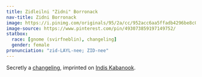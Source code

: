 ```yaml
---
title: Zidleilni "Zidni" Borronack
nav-title: Zidni Borronack
image: https://i.pinimg.com/originals/95/2a/cc/952acc6aa5ffadb4296be8c07ece40f3.jpg
image-source: https://www.pinterest.com/pin/493073859197149752/
statbox:
  race: [gnome (svirfneblin), changeling]
  gender: female
pronunciation: "zid-LAYL-nee; ZID-nee"
---
```


Secretly a [changeling](../creatures/changelings), imprinted on [Indis Kabanook](indis-kabanook).
